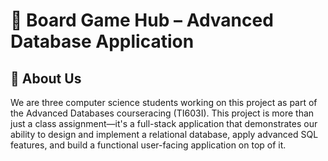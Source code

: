 # 🎲 Board Game Hub – Advanced Database Application

## 👥 About Us
We are three computer science students working on this project as part of the Advanced Databases courseracing (TI603I). This project is more than just a class assignment—it's a full-stack application that demonstrates our ability to design and implement a relational database, apply advanced SQL features, and build a functional user-facing application on top of it.
